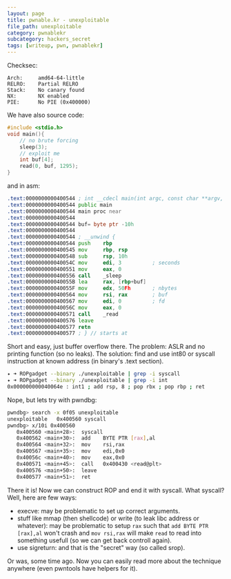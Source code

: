```yaml
---
layout: page
title: pwnable.kr - unexploitable
file_path: unexploitable
category: pwnablekr
subcategory: hackers_secret
tags: [writeup, pwn, pwnablekr]
---
```



Checksec:
```
Arch:     amd64-64-little
RELRO:    Partial RELRO
Stack:    No canary found
NX:       NX enabled
PIE:      No PIE (0x400000)
```

We have also source code:
```c
#include <stdio.h>
void main(){
    // no brute forcing
    sleep(3);
    // exploit me
    int buf[4];
    read(0, buf, 1295);
}
```

and in asm:
```asm
.text:0000000000400544 ; int __cdecl main(int argc, const char **argv, const char **envp)
.text:0000000000400544 public main
.text:0000000000400544 main proc near
.text:0000000000400544
.text:0000000000400544 buf= byte ptr -10h
.text:0000000000400544
.text:0000000000400544 ; __unwind {
.text:0000000000400544 push    rbp
.text:0000000000400545 mov     rbp, rsp
.text:0000000000400548 sub     rsp, 10h
.text:000000000040054C mov     edi, 3          ; seconds
.text:0000000000400551 mov     eax, 0
.text:0000000000400556 call    _sleep
.text:000000000040055B lea     rax, [rbp+buf]
.text:000000000040055F mov     edx, 50Fh       ; nbytes
.text:0000000000400564 mov     rsi, rax        ; buf
.text:0000000000400567 mov     edi, 0          ; fd
.text:000000000040056C mov     eax, 0
.text:0000000000400571 call    _read
.text:0000000000400576 leave
.text:0000000000400577 retn
.text:0000000000400577 ; } // starts at 
```

Short and easy, just buffer overflow there. The problem: ASLR and no printing function (so no leaks). The solution: find and use int80 or syscall instruction at known address (in binary's .text section).

```bash
✦ ➜ ROPgadget --binary ./unexploitable | grep -i syscall
✦ ➜ ROPgadget --binary ./unexploitable | grep -i int    
0x000000000040064e : int1 ; add rsp, 8 ; pop rbx ; pop rbp ; ret
```

Nope, but lets try with pwndbg:
```bash
pwndbg> search -x 0f05 unexploitable
unexploitable   0x400560 syscall
pwndbg> x/10i 0x400560
   0x400560 <main+28>:  syscall 
   0x400562 <main+30>:  add    BYTE PTR [rax],al
   0x400564 <main+32>:  mov    rsi,rax
   0x400567 <main+35>:  mov    edi,0x0
   0x40056c <main+40>:  mov    eax,0x0
   0x400571 <main+45>:  call   0x400430 <read@plt>
   0x400576 <main+50>:  leave  
   0x400577 <main+51>:  ret
```

There it is! Now we can construct ROP and end it with syscall. What syscall? Well, here are few ways:
* execve: may be problematic to set up correct arguments.
* stuff like mmap (then shellcode) or write (to leak libc address or whatever): may be problematic to setup `rax` such that `add BYTE PTR [rax],al` won't crash and `mov rsi,rax` will make `read` to read into something usefull (so we can get back controll again).
* use sigreturn: and that is the "secret" way (so called srop).

Or was, some time ago. Now you can easily read more about the technique anywhere (even pwntools have helpers for it).


